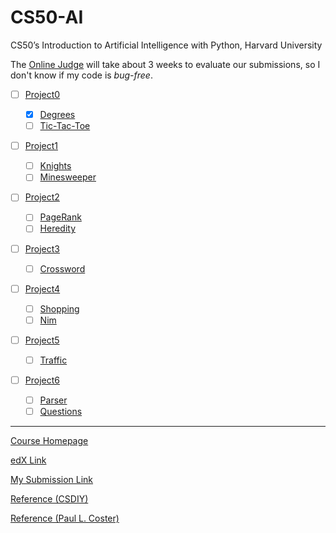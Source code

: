 # CS50-AI
CS50’s Introduction to Artificial Intelligence with Python, Harvard University



The [Online Judge](https://cs50.me/cs50ai) will take about 3 weeks to evaluate our submissions, so I don't know if my code is *bug-free*.

- [ ] [Project0](https://cs50.harvard.edu/ai/2020/projects/0/)

  - [x] [Degrees](https://cs50.harvard.edu/ai/2020/projects/0/degrees/)
  - [ ] [Tic-Tac-Toe](https://cs50.harvard.edu/ai/2020/projects/0/tictactoe/)
- [ ] [Project1](https://cs50.harvard.edu/ai/2020/projects/1/)

  - [ ] [Knights](https://cs50.harvard.edu/ai/2020/projects/1/knights/)
  - [ ] [Minesweeper](https://cs50.harvard.edu/ai/2020/projects/1/minesweeper/)
- [ ] [Project2](https://cs50.harvard.edu/ai/2020/projects/2/)

  - [ ] [PageRank](https://cs50.harvard.edu/ai/2020/projects/2/pagerank/)
  - [ ] [Heredity](https://cs50.harvard.edu/ai/2020/projects/2/heredity/)
- [ ] [Project3](https://cs50.harvard.edu/ai/2020/projects/3/)

  - [ ] [Crossword](https://cs50.harvard.edu/ai/2020/projects/3/crossword/)
- [ ] [Project4](https://cs50.harvard.edu/ai/2020/projects/4/)

  - [ ] [Shopping](https://cs50.harvard.edu/ai/2020/projects/4/shopping/)
  - [ ] [Nim](https://cs50.harvard.edu/ai/2020/projects/4/nim/)
- [ ] [Project5](https://cs50.harvard.edu/ai/2020/projects/5/)

  - [ ] [Traffic](https://cs50.harvard.edu/ai/2020/projects/5/traffic/)
- [ ] [Project6](https://cs50.harvard.edu/ai/2020/projects/6/)

  - [ ] [Parser](https://cs50.harvard.edu/ai/2020/projects/6/parser/)
  - [ ] [Questions](https://cs50.harvard.edu/ai/2020/projects/6/questions/)
  
---

[Course Homepage](https://cs50.harvard.edu/ai/2020/)

[edX Link](https://www.edx.org/course/cs50s-introduction-to-artificial-intelligence-with-python)

[My Submission Link](https://github.com/me50/xuyanshi) 

[Reference (CSDIY)](https://github.com/PKUFlyingPig/cs50_ai)

[Reference (Paul L. Coster)](https://plcoster.github.io/homepage/cs50ai_projects.html)
